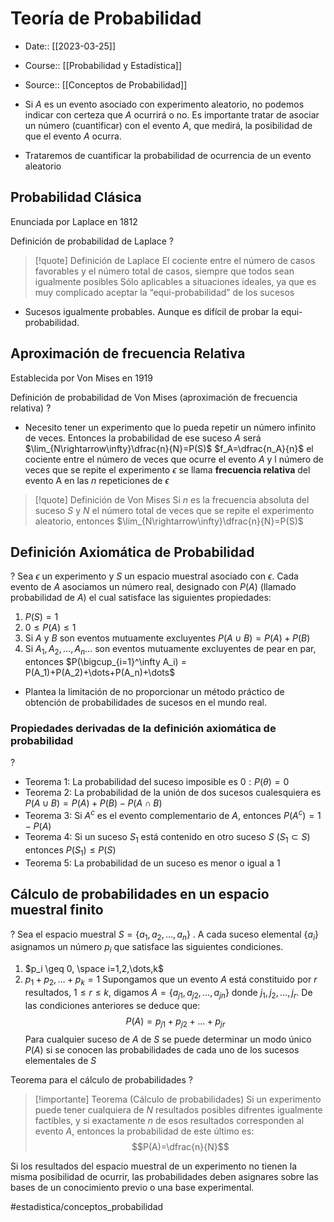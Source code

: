 # Teoría de Probabilidad

- Date:: [[2023-03-25]]
- Course:: [[Probabilidad y Estadística]]
- Source:: [[Conceptos de Probabilidad]]

- Si $A$ es un evento asociado con experimento aleatorio, no podemos indicar con certeza que $A$ ocurrirá o no. Es importante tratar de asociar un número (cuantificar) con el evento $A$, que medirá, la posibilidad de que el evento $A$ ocurra.
- Trataremos de cuantificar la probabilidad de ocurrencia de un evento aleatorio

## Probabilidad Clásica

Enunciada por Laplace en 1812

Definición de probabilidad de Laplace
?
>[!quote] Definición de Laplace
>El cociente entre el número de casos favorables y el número total de casos,
siempre que todos sean igualmente posibles
Sólo aplicables a situaciones ideales, ya que es muy complicado aceptar la “equi-probabilidad” de los sucesos
- Sucesos igualmente probables. Aunque es difícil de probar la equi-probabilidad.

## Aproximación de frecuencia Relativa

Establecida por Von Mises en 1919

Definición de probabilidad de Von Mises (aproximación de frecuencia relativa)
?
- Necesito tener un experimento que lo pueda repetir un número infinito de veces. Entonces la probabilidad de ese suceso $A$ será $\lim_{N\rightarrow\infty}\dfrac{n}{N}=P(S)$
$f_A=\dfrac{n_A}{n}$ el cociente entre el número de veces que ocurre el evento $A$ y l número de veces que se repite el experimento $\epsilon$ se llama **frecuencia relativa** del evento A en las $n$ repeticiones de $\epsilon$
>[!quote] Definición de Von Mises
>Si $n$ es la frecuencia absoluta del suceso $S$ y $N$ el número total de veces que se
repite el experimento aleatorio, entonces $\lim_{N\rightarrow\infty}\dfrac{n}{N}=P(S)$

## Definición Axiomática de Probabilidad
?
Sea $\epsilon$ un experimento y $S$ un espacio muestral asociado con $\epsilon$. Cada evento de $A$ asociamos un número real, designado con $P(A)$ (llamado probabilidad de $A$) el cual satisface las siguientes propiedades:
<!--SR:!2023-04-10,1,230-->

1. $P(S)=1$
2. $0\leq P(A) \leq 1$
3. Si $A$ y $B$ son eventos mutuamente excluyentes $P(A\cup B)=P(A)+P(B)$
4. Si $A_1, A_2, \dots, A_n \dots$ son eventos mutuamente excluyentes de pear en par, entonces $P(\bigcup_{i=1}^\infty A_i) = P(A_1)+P(A_2)+\dots+P(A_n)+\dots$ 

- Plantea la limitación de no proporcionar un método práctico de obtención de probabilidades de sucesos en el mundo real.

### Propiedades derivadas de la definición axiomática de probabilidad
?
- Teorema 1: La probabilidad del suceso imposible es $0:P(\theta)=0$
- Teorema 2: La probabilidad de la unión de dos sucesos cualesquiera es $P(A\cup B)=P(A)+P(B)-P(A\cap B)$
- Teorema 3: Si $A^c$ es el evento complementario de $A$, entonces $P(A^c) = 1- P(A)$
- Teorema 4: Si un suceso $S_1$ está contenido en otro suceso $S$ $(S_1 \subset S)$ entonces $P(S_1)\leq P(S)$
- Teorema 5: La probabilidad de un suceso es menor o igual a 1

## Cálculo de probabilidades en un espacio muestral finito
?
Sea el espacio muestral $S=\{a_1,a_2,\dots,a_n\}$ . A cada suceso elemental $\{a_i\}$ asignamos un número $p_i$ que satisface las siguientes condiciones.
1. $p_i \geq 0, \space i=1,2,\dots,k$
2. $p_1+p_2,\dots+p_k=1$
Supongamos que un evento $A$ está constituido por $r$ resultados, $1\leq r\leq k$, digamos $A=\{a_{j1},a_{j2},\dots,a_{jn}\}$ donde $j_1,j_2,\dots,j_r$. De las condiciones anteriores se deduce que:
$$P(A)=p_{j1}+p_{j2}+\dots+p_{jr}$$
Para cualquier suceso de $A$ de $S$ se puede determinar un modo único $P(A)$ si se conocen las probabilidades de cada uno de los sucesos elementales de $S$

Teorema para el cálculo de probabilidades
?
>[!importante] Teorema (Cálculo de probabilidades)
>Si un experimento puede tener cualquiera de $N$ resultados posibles difrentes igualmente factibles, y si exactamente $n$ de esos resultados corresponden al evento $A$, entonces la probabilidad de este último es: $$P(A)=\dfrac{n}{N}$$

Si los resultados del espacio muestral de un experimento no tienen la misma posibilidad de ocurrir, las probabilidades deben asignares sobre las bases de un conocimiento previo o una base experimental.


#estadistica/conceptos_probabilidad